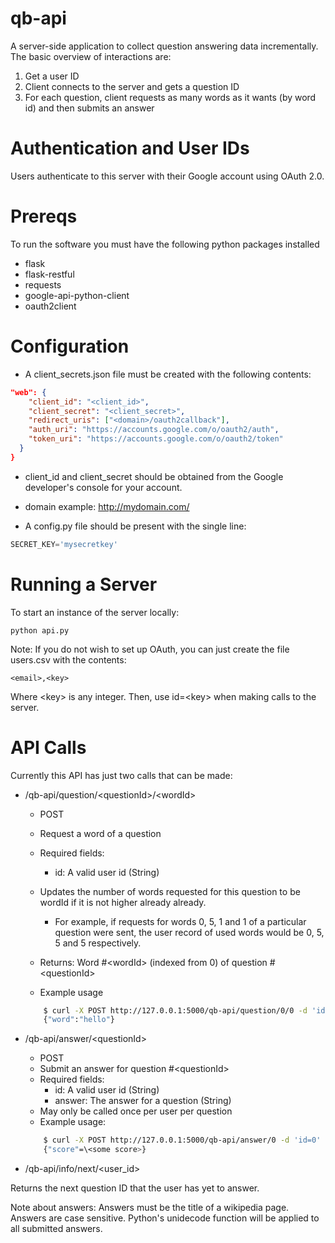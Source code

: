 # qb-api

A server-side application to collect question answering data incrementally.  The basic overview of interactions are:

1. Get a user ID
2. Client connects to the server and gets a question ID
3. For each question, client requests as many words as it wants (by word id) and then submits an answer

Authentication and User IDs
====

Users authenticate to this server with their Google account using OAuth 2.0.

Prereqs 
==== 

To run the software you must have the following python packages installed
* flask
* flask-restful
* requests
* google-api-python-client
* oauth2client

Configuration
====

* A client\_secrets.json file must be created with the following contents:
```json
"web": {
    "client_id": "<client_id>",
    "client_secret": "<client_secret>",
    "redirect_uris": ["<domain>/oauth2callback"],
    "auth_uri": "https://accounts.google.com/o/oauth2/auth",
    "token_uri": "https://accounts.google.com/o/oauth2/token"
  }
}
```
  * client\_id and client\_secret should be obtained from the Google developer's console for your account.
  * domain example: http://mydomain.com/

* A config.py file should be present with the single line:
```python
SECRET_KEY='mysecretkey'
```

Running a Server
====

To start an instance of the server locally:


```python api.py```

Note: If you do not wish to set up OAuth, you can just create the file users.csv with the contents:

```
<email>,<key>
```

Where \<key> is any integer. Then, use id=\<key> when making calls to the server.

API Calls
===

Currently this API has just two calls that can be made:

* /qb-api/question/\<questionId>/\<wordId>
    * POST
    * Request a word of a question
    * Required fields:
        * id: A valid user id (String)
    * Updates the number of words requested for this question to be wordId if it is not higher already already.
        * For example, if requests for words 0, 5, 1 and 1 of a particular question were sent, the user record of used words would be 0, 5, 5 and 5 respectively.

    * Returns: Word  #\<wordId> (indexed from 0) of question #\<questionId>
    * Example usage
    ```sh
        $ curl -X POST http://127.0.0.1:5000/qb-api/question/0/0 -d 'id=ident'
        {"word":"hello"}
    ```

* /qb-api/answer/\<questionId>
    * POST
    * Submit an answer for question #\<questionId>
    * Required fields: 
        * id: A valid user id (String)
        * answer: The answer for a question (String)
    * May only be called once per user per question
    * Example usage:
    ```sh
        $ curl -X POST http://127.0.0.1:5000/qb-api/answer/0 -d 'id=0' -d 'answer=earth'
        {"score"=\<some score>}
    ```

* /qb-api/info/next/\<user_id>
 
Returns the next question ID that the user has yet to answer.

Note about answers: Answers must be the title of a wikipedia page. Answers are case sensitive. Python's unidecode function will be applied to all submitted answers.
